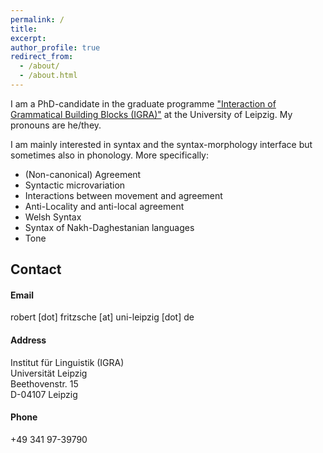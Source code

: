 ```yaml
---
permalink: /
title:
excerpt: 
author_profile: true
redirect_from: 
  - /about/
  - /about.html
---
```


I am a PhD-candidate in the graduate programme ["Interaction of Grammatical Building Blocks (IGRA)"](https://www.philol.uni-leipzig.de/graduiertenkolleg-interaktion-grammatischer-bausteine/) at the University of Leipzig. My pronouns are he/they.

I am mainly interested in syntax and the syntax-morphology interface but sometimes also in phonology. More specifically:

- (Non-canonical) Agreement
- Syntactic microvariation
- Interactions between movement and agreement
- Anti-Locality and anti-local agreement
- Welsh Syntax
- Syntax of Nakh-Daghestanian languages
- Tone

## Contact

#### Email

robert \[dot\] fritzsche \[at\] uni-leipzig \[dot\] de

#### Address 

Institut für Linguistik (IGRA)  
Universität Leipzig  
Beethovenstr. 15  
D-04107 Leipzig

#### Phone

+49 341 97-39790
